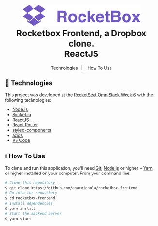 <h1 align="center">
    <img alt="RocketBox" src="src/assets/logo.svg" />
    <br>
    Rocketbox Frontend, a Dropbox clone. <br />
    ReactJS
</h1>

<h4 align="center">

</h4>

<p align="center">
  <a href="#rocket-technologies">Technologies</a>&nbsp;&nbsp;&nbsp;|&nbsp;&nbsp;&nbsp;
  <a href="#information_source-how-to-use">How To Use</a>
</p>

## :rocket: Technologies

This project was developed at the [RocketSeat OmniStack Week 6](https://rocketseat.com.br) with the following technologies:

-  [Node.js][nodejs]
-  [Socket.io](https://socket.io/)
-  [ReactJS](https://reactjs.org/)
-  [React Router](https://github.com/ReactTraining/react-router)
-  [styled-components](https://www.styled-components.com/)
-  [axios](https://github.com/axios/axios)
-  [VS Code][vc]

## :information_source: How To Use

To clone and run this application, you'll need [Git](https://git-scm.com), [Node.js][nodejs] or higher + [Yarn][yarn] or higher installed on your computer. From your command line:

```bash
# Clone this repository
$ git clone https://github.com/anacvignola/rocketbox-frontend
# Go into the repository
$ cd rocketbox-frontend
# Install dependencies
$ yarn install
# Start the backend server
$ yarn start
```

[nodejs]: https://nodejs.org/
[yarn]: https://yarnpkg.com/
[vc]: https://code.visualstudio.com/
